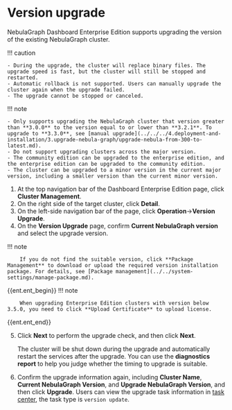 # Version upgrade

NebulaGraph Dashboard Enterprise Edition supports upgrading the version of the existing NebulaGraph cluster.

!!! caution

    - During the upgrade, the cluster will replace binary files. The upgrade speed is fast, but the cluster will still be stopped and restarted.
    - Automatic rollback is not supported. Users can manually upgrade the cluster again when the upgrade failed.
    - The upgrade cannot be stopped or canceled.

!!! note

    - Only supports upgrading the NebulaGraph cluster that version greater than **3.0.0** to the version equal to or lower than **3.2.1**. To upgrade to **3.3.0**, see [manual upgrade](../../../4.deployment-and-installation/3.upgrade-nebula-graph/upgrade-nebula-from-300-to-latest.md). 
    - Do not support upgrading clusters across the major version.
    - The community edition can be upgraded to the enterprise edition, and the enterprise edition can be upgraded to the community edition.
    - The cluster can be upgraded to a minor version in the current major version, including a smaller version than the current minor version.

1. At the top navigation bar of the Dashboard Enterprise Edition page, click **Cluster Management**.
2. On the right side of the target cluster, click **Detail**.
3. On the left-side navigation bar of the page, click **Operation**->**Version Upgrade**.
4. On the **Version Upgrade** page, confirm **Current NebulaGraph version** and select the upgrade version.

  !!! note

        If you do not find the suitable version, click **Package Management** to download or upload the required version installation package. For details, see [Package management](../../system-settings/manage-package.md).

  {{ent.ent_begin}}
  !!! note

        When upgrading Enterprise Edition clusters with version below 3.5.0, you need to click **Upload Certificate** to upload license.
  {{ent.ent_end}}

5. Click **Next** to perform the upgrade check, and then click **Next**.

   The cluster will be shut down during the upgrade and automatically restart the services after the upgrade. You can use the **diagnostics report** to help you judge whether the timing to upgrade is suitable.

6. Confirm the upgrade information again, including **Cluster Name**, **Current NebulaGraph Version**, and **Upgrade NebulaGraph Version**, and then click **Upgrade**.
   Users can view the upgrade task information in [task center](../../10.tasks.md), the task type is `version update`.